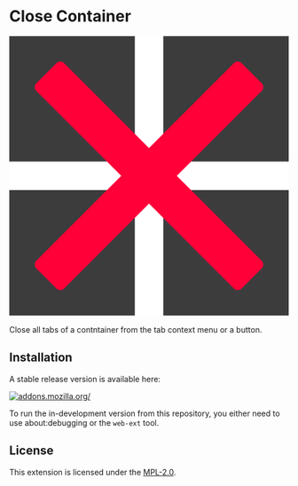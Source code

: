 # Close Container
![](icon.svg)

Close all tabs of a contntainer from the tab context menu or a button.

## Installation

A stable release version is available here:


[![addons.mozilla.org/](https://addons.cdn.mozilla.net/static/img/addons-buttons/AMO-button_2.png)](https://addons.mozilla.org/firefox/addon/close-container/)

To run the in-development version from this repository, you either need to use
about:debugging or the `web-ext` tool.


## License
This extension is licensed under the [MPL-2.0](LICENSE).
